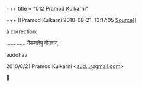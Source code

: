 +++
title = "012 Pramod Kulkarni"

+++
[[Pramod Kulkarni	2010-08-21, 13:17:05 [Source](https://groups.google.com/g/samskrita/c/DREIPSeT8oI)]]



a correction:

...... ...... नैकयज्ञेषु गीतवान्

auddhav  
  

2010/8/21 Pramod Kulkarni \<[aud...@gmail.com]()\>



